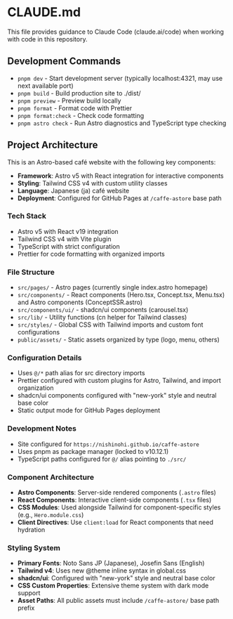# CLAUDE.md

This file provides guidance to Claude Code (claude.ai/code) when working with code in this repository.

## Development Commands

- `pnpm dev` - Start development server (typically localhost:4321, may use next available port)
- `pnpm build` - Build production site to ./dist/
- `pnpm preview` - Preview build locally
- `pnpm format` - Format code with Prettier
- `pnpm format:check` - Check code formatting
- `pnpm astro check` - Run Astro diagnostics and TypeScript type checking

## Project Architecture

This is an Astro-based café website with the following key components:

- **Framework**: Astro v5 with React integration for interactive components
- **Styling**: Tailwind CSS v4 with custom utility classes
- **Language**: Japanese (ja) café website
- **Deployment**: Configured for GitHub Pages at `/caffe-astore` base path

### Tech Stack

- Astro v5 with React v19 integration
- Tailwind CSS v4 with Vite plugin
- TypeScript with strict configuration
- Prettier for code formatting with organized imports

### File Structure

- `src/pages/` - Astro pages (currently single index.astro homepage)
- `src/components/` - React components (Hero.tsx, Concept.tsx, Menu.tsx) and Astro components (ConceptSSR.astro)
- `src/components/ui/` - shadcn/ui components (carousel.tsx)
- `src/lib/` - Utility functions (cn helper for Tailwind classes)
- `src/styles/` - Global CSS with Tailwind imports and custom font configurations
- `public/assets/` - Static assets organized by type (logo, menu, others)

### Configuration Details

- Uses `@/*` path alias for src directory imports
- Prettier configured with custom plugins for Astro, Tailwind, and import organization
- shadcn/ui components configured with "new-york" style and neutral base color
- Static output mode for GitHub Pages deployment

### Development Notes

- Site configured for `https://nishinohi.github.io/caffe-astore`
- Uses pnpm as package manager (locked to v10.12.1)
- TypeScript paths configured for `@/` alias pointing to `./src/`

### Component Architecture

- **Astro Components**: Server-side rendered components (`.astro` files)
- **React Components**: Interactive client-side components (`.tsx` files)
- **CSS Modules**: Used alongside Tailwind for component-specific styles (e.g., `Hero.module.css`)
- **Client Directives**: Use `client:load` for React components that need hydration

### Styling System

- **Primary Fonts**: Noto Sans JP (Japanese), Josefin Sans (English)
- **Tailwind v4**: Uses new @theme inline syntax in global.css
- **shadcn/ui**: Configured with "new-york" style and neutral base color
- **CSS Custom Properties**: Extensive theme system with dark mode support
- **Asset Paths**: All public assets must include `/caffe-astore/` base path prefix
